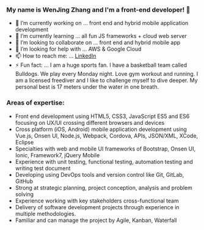 ### My name is WenJing Zhang and I'm a front-end developer! 👋

<!--
**wesson818/wesson818** is a ✨ _special_ ✨ repository because its `README.md` (this file) appears on your GitHub profile.

Here are some ideas to get you started:
-->

- 🔭 I’m currently working on ... front end and hybrid mobile application development
- 🌱 I’m currently learning ... all fun JS frameworks + cloud web server 
- 👯 I’m looking to collaborate on ... front end and hybrid mobile app
- 🤔 I’m looking for help with ... AWS & Google Cloud
- 📫 How to reach me: ... [LinkedIn](https://www.linkedin.com/in/wen818/)
- ⚡ Fun fact: ... I am a huge sports fan. I have a basketball team called Bulldogs. We play every Monday night. Love gym workout and running. I am a licensed freediver and I like to challenge myself to dive deeper. My personal best is 17 meters under the water in one breath. 

### Areas of expertise:
- Front end development using HTML5, CSS3, JavaScript ES5 and ES6 focusing on UX/UI crossing different browsers and devices
- Cross platform (iOS, Android) mobile application development using Vue.js, Onsen UI, Node.js, Webpack, Cordova, APIs, JSON/XML, XCode, Eclipse
- Specialties with web and mobile UI frameworks of Bootstrap, Onsen UI, Ionic, Framework7, jQuery Mobile
- Experience with unit testing, functional testing, automation testing and writing test document
- Developing using DevOps tools and version control like Git, GitLab, GitHub
- Strong at strategic planning, project conception, analysis and problem solving
- Experience working with key stakeholders cross-functional team
- Delivery of software development projects through experience in multiple methodologies.
- Familiar and can manage the project by Agile, Kanban, Waterfall
